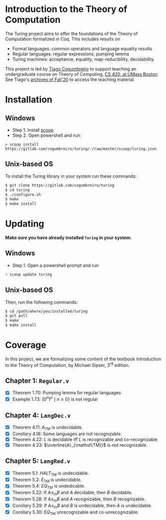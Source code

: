# Introduction to the Theory of Computation

The Turing project aims to offer the foundations of the Theory of Computation
formalized in Coq. This includes results on
* Formal languages: common operators and language equality results
* Regular languages: regular expressions, pumping lemma
* Turing machines: acceptance, equality, map-reducibility, decidability.


This project is led by [Tiago Cogumbreiro](https://cogumbreiro.github.io/) to
support teaching an undergraduate course on Theory of Computing, [CS 420, at UMass
Boston](https://www.umb.edu/course_catalog/course_info/ugrd_CS_all_420). See
Tiago's [archives of Fall'20](https://cogumbreiro.github.io/teaching/cs420/s20/)
to access the teaching material.

# Installation

## Windows

* Step 1. Install [scoop](https://scoop.sh/)
* Step 2. Open powershell and run:
```
> scoop install https://gitlab.com/cogumbreiro/turing/-/raw/master/scoop/turing.json
```

## Unix-based OS


To install the Turing library in your system run these commands:
```bash
$ git clone https://gitlab.com/cogumbreiro/turing
$ cd turing
$ ./configure.sh
$ make
$ make install
```

# Updating

**Make sure you have already installed `Turing` in your system.**

## Windows

* Step 1. Open a powershell prompt and run

```bash
> scoop update turing
```

## Unix-based OS

Then, run the following commands:

```bash
$ cd /path/where/you/installed/turing
$ git pull
$ make
$ make install
```


# Coverage

In this project, we are formalizing some content of the textbook Introduction to the
Theory of Computation, by Michael Sipser, 3<sup>rd</sup> edition.

## Chapter 1: `Regular.v`
* [x] Theorem 1.70: Pumping lemma for regular languages
* [x] Example 1.73: $`\{ 0^n 1^n \mid n \ge 0 \}`$ is not regular

## Chapter 4: `LangDec.v`
* [x] Theorem 4.11: $`A_{\mathsf{TM}}`$ is undecidable.
* [x] Corollary 4.18: Some languages are not recognizable.
* [x] Theorem 4.22: $`L`$ is decidable iff $`L`$ is recognizable and co-recognizable
* [x] Theorem 4.23: $`\overline{A}_{\mathsf{TM}}`$ is not recognizable.

## Chapter 5: `LangRed.v`
* [x] Theorem 5.1: $`HALT_{\mathsf{TM}}`$ is undecidable.
* [x] Theorem 5.2: $`E_{\mathsf{TM}}`$ is undecidable.
* [x] Theorem 5.4: $`EQ_{\mathsf{TM}}`$ is undedicable.
* [x] Theorem 5.22: If $`A \le_{\mathrm{m}} B`$ and $`A`$ decidable, then $`B`$ decidable.
* [x] Theorem 5.28: If $`A \le_{\mathrm{m}} B`$ and $`A`$ recognizable, then $`B`$ recognizable.
* [x] Corollary 5.29: If $`A \le_{\mathrm{m}} B`$ and $`B`$ is undecidable, then $`A`$ is undecidable.
* [x] Corollary 5.30: $`EQ_{\mathsf{TM}}`$ unrecognizable and co-unrecognizable.
